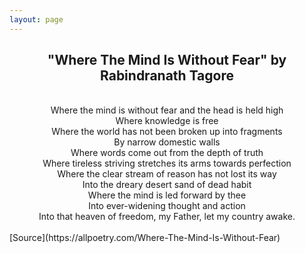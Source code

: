 ```yaml
---
layout: page
---
```


<h2 align="center">"Where The Mind Is Without Fear" by Rabindranath Tagore </h2>

<div align="center">
<br>
Where the mind is without fear and the head is held high<br>
Where knowledge is free<br>
Where the world has not been broken up into fragments<br>
By narrow domestic walls<br>
Where words come out from the depth of truth<br>
Where tireless striving stretches its arms towards perfection<br>
Where the clear stream of reason has not lost its way<br>
Into the dreary desert sand of dead habit<br>
Where the mind is led forward by thee<br>
Into ever-widening thought and action<br>
Into that heaven of freedom, my Father, let my country awake.<br>
<br>
</div>
[Source](https://allpoetry.com/Where-The-Mind-Is-Without-Fear)

